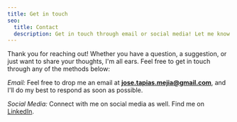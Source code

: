 ```yaml
---
title: Get in touch
seo:
  title: Contact
  description: Get in touch through email or social media! Let me know how I can help.
---
```


Thank you for reaching out! Whether you have a question, a suggestion, or just want to share your thoughts, I'm all ears. Feel free to get in touch through any of the methods below:

_Email:_
Feel free to drop me an email at **[jose.tapias.mejia@gmail.com](mailto:jose.tapias.mejia@gmail.com)**, and I'll do my best to respond as soon as possible.

_Social Media:_
Connect with me on social media as well. Find me on [LinkedIn](https://www.linkedin.com/in/jose-miguel-tapias-mejia-7b6159181/).
